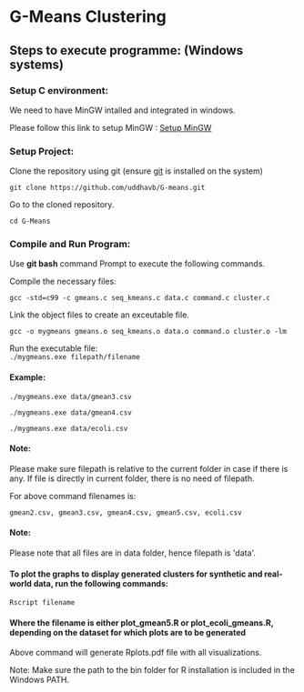 # G-Means Clustering   

## Steps to execute programme: (Windows systems)

### Setup C environment:

We need to have MinGW intalled and integrated in windows.

Please follow this link to setup MinGW : 
[Setup MinGW](http://www.multigesture.net/articles/how-to-install-mingw-msys-and-eclipse-on-windows/)

### Setup Project:

Clone the repository using git (ensure [git](https://git-scm.com/book/en/v2/Getting-Started-Installing-Git) is installed on the system)   
  
```git clone https://github.com/uddhavb/G-means.git```   
   
Go to the cloned repository. 

``` cd G-Means ``` 

### Compile and Run Program:

 Use **git bash** command Prompt to execute the following commands.
   
 Compile the necessary files:  
 
 ```gcc -std=c99 -c gmeans.c seq_kmeans.c data.c command.c cluster.c ```  
   
 Link the object files to create an exceutable file.  
 
 ```gcc -o mygmeans gmeans.o seq_kmeans.o data.o command.o cluster.o -lm```  

Run the executable file:  
```./mygmeans.exe filepath/filename```

#### Example:
``` ./mygmeans.exe data/gmean3.csv ```

``` ./mygmeans.exe data/gmean4.csv ```

``` ./mygmeans.exe data/ecoli.csv ```

#### Note:
Please make sure filepath is relative to the current folder in case if there is any. If file is directly in current folder, there is no need of filepath.

For above command filenames is:

``` gmean2.csv, gmean3.csv, gmean4.csv, gmean5.csv, ecoli.csv ```


#### Note:
Please note that all files are in data folder, hence filepath is 'data'.

#### To plot the graphs to display generated clusters for synthetic and real-world data, run the following commands:

``` Rscript filename ```

#### Where the filename is either plot_gmean5.R or plot_ecoli_gmeans.R, depending on the dataset for which plots are to be generated

Above command will generate Rplots.pdf file with all visualizations.

Note: Make sure the path to the bin folder for R installation is included in the Windows PATH. 
   
 
